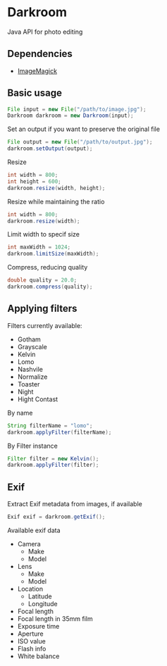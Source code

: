 # Darkroom
Java API for photo editing

## Dependencies
- [ImageMagick](https://www.imagemagick.org/script/index.php)

## Basic usage  
```java
File input = new File("/path/to/image.jpg");
Darkroom darkroom = new Darkroom(input);
```
Set an output if you want to preserve the original file  
```java
File output = new File("/path/to/output.jpg");
darkroom.setOutput(output);
```
Resize
```java
int width = 800;
int height = 600;
darkroom.resize(width, height);
```
Resize while maintaining the ratio  
```java
int width = 800;
darkroom.resize(width);
```
Limit width to specif size
```java
int maxWidth = 1024;
darkroom.limitSize(maxWidth);
```
Compress, reducing quality
```java
double quality = 20.0;
darkroom.compress(quality);
```
## Applying filters
Filters currently available:
- Gotham
- Grayscale
- Kelvin
- Lomo
- Nashvile
- Normalize
- Toaster
- Night
- Hight Contast

By name
```java
String filterName = "lomo";
darkroom.applyFilter(filterName);
```
By Filter instance
```java
Filter filter = new Kelvin();
darkroom.applyFilter(filter);
```
## Exif
Extract Exif metadata from images, if available
```java
Exif exif = darkroom.getExif();
```
Available exif data
- Camera
  - Make
  - Model
- Lens  
  - Make
  - Model
- Location
  - Latitude
  - Longitude
- Focal length
- Focal length in 35mm film
- Exposure time
- Aperture
- ISO value
- Flash info
- White balance
